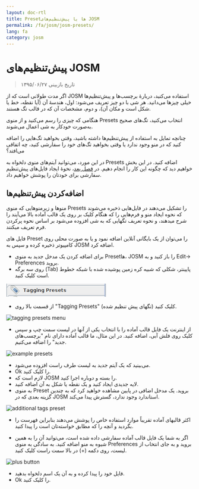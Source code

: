 ```yaml
---
layout: doc-rtl
title: Presetها یا پیش‌تنظیم‌های JOSM 
permalink: /fa/josm/josm-presets/
lang: fa
category: josm
---
```


پیش‌تنظیم‌های JOSM 
============

> تاریخ بازبینی ۱۳۹۵/۰۶/۲۷  

اگر مدت طولانی است که از JOSM استفاده می‌کنید، دربارهٔ برچسب‌ها و پیش‌تنظیم‌ها خیلی چیزها می‌دانید. هر شی با دو چیز تعریف می‌شود: اول، هندسهٔ آن (آیا نقطه، خط یا شکل است و مکان آن)، و دوم، مشخصات آن که در قالب تگ هستند.  

هنگامی که چیزی را رسم می‌کنید و از منوی Presets انتخاب می‌کنید، تگ‌های صحیح به‌صورت خودکار به شی اعمال می‌شوند.  

چنانچه تمایل به استفاده از پیش‌تنظیم‌ها داشته باشید، وقتی بخواهید تگ‌هایی را اضافه کنید که در منو وجود ندارد یا وقتی بخواهید تگ‌های خود را سفارشی کنید، چه اتفاقی می‌افتد؟  

در این مورد، می‌توانید آیتم‌های منوی دلخواه به Presets اضافه کنید. در این بخش خواهیم دید که چگونه این کار را انجام دهیم. در [فصل بعد](/fa/josm/creating-presets)، نحوهٔ ایجاد فایل‌های پیش‌تنظیم سفارشی برای خودتان را پوشش خواهیم داد.  


اضافه‌کردن پیش‌تنظیم‌ها
-----------

منوها و زیرمنوهایی که منوی Presets را تشکیل می‌دهند در فایل‌هایی ذخیره می‌شوند که نحوه ایجاد منو و فرم‌هایی را که هنگام کلیک بر روی یک قالب آماده بالا می‌آیند را شرح میدهند، و نحوه تعریف تگهایی که به شی افزوده می‌شود بر اساس نحوه پرکردن فرم تعریف میکنند.  

فایل های Preset را می‌توان از یک بایگانی آنلاین اضافه نمود و یا به صورت محلی روی کامپیوتر ذخیره کرده و سپس به JOSM اضافه کرد.  

* برای اضافه کردن یک مدخل جدید به منوی  Presetها، JOSM را باز کنید و به Edit-> Preferences بروید.  
* روی سه برگه (Tab) پایینتر، شکلی که شبیه کره زمین پوشیده شده با شبکه خطوط است کلیک کنید.  

![tagging presets tab][]

* از قسمت بالا روی "Tagging Presets" (تگهای پیش تنظیم شده) کلیک کنید.  

![tagging presets menu][]

* از اینترنت یک فایل قالب آماده را با انتخاب یکی از آنها در لیست سمت چپ و سپس کلیک روی فلش آبی، اضافه کنید. در این مثال، ما قالب آماده دارای نام "برچسب‌های جدید" را اضافه می‌کنیم.  

![example presets][]

* می‌بینید که یک آیتم جدید به لیست طرف راست افزوده می‌شود.  
* Ok را کلیک کنید.  
* لازم است که JOSM را بسته و دوباره اجرا کنید.  
* لایه جدیدی ایجاد کنید و یک نقطه یا شکل به آن اضافه کنید.  
* به منوی Preset بروید. یک مدخل اضافی در پایین مشاهده خواهید کرد که به چندین گزینه بعدی که در JOSM استاندارد وجود ندارد، گسترش پیدا می‌کند.  

![additional tags preset][]

* اکثر قالبهای آماده تقریباً موارد استفاده خاص را پوشش می‌دهند بنابراین فهرست را بگردید و آنچه را که مطابق خواسته‌تان است را پیدا کنید.  

* اگر به شما یک فایل قالب آماده سفارشی داده شده است، می‌توانید آن را به همین شیوه به منو اضافه کنید. به سادگی به منوی Preferences بروید و به جای انتخاب از لیست، روی دکمه (+) در بالا سمت راست کلیک کنید.  

![plus button][]

* فایل خود را پیدا کرده و به آن یک اسم دلخواه بدهید.  
* Ok را کلیک کنید.  


[tagging presets tab]: /images/josm/tagging-presets-tab.png
[tagging presets menu]: /images/josm/tagging-presets-menu.png
[example presets]: /images/josm/example-presets2.png
[additional tags preset]: /images/josm/new-tags-preset.png
[plus button]: /images/josm/plus-button.png

